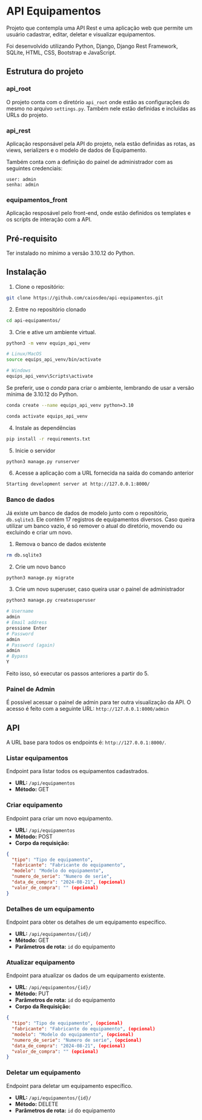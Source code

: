 # API Equipamentos

Projeto que contempla uma API Rest e uma aplicação web que permite um usuário cadastrar, editar, deletar e visualizar equipamentos.

Foi desenvolvido utilizando Python, Django, Django Rest Framework, SQLite, HTML, CSS, Bootstrap e JavaScript.

## Estrutura do projeto

### api_root

O projeto conta com o diretório `api_root` onde estão as configurações do mesmo no arquivo `settings.py`.
Também nele estão definidas e incluídas as URLs do projeto.

### api_rest

Aplicação responsável pela API do projeto, nela estão definidas as rotas, as views, serializers e o modelo de dados de Equipamento.

Também conta com a definição do painel de administrador com as seguintes credenciais: 

```
user: admin
senha: admin
```

### equipamentos_front

Aplicação resposável pelo front-end, onde estão definidos os templates e os scripts de interação com a API.

## Pré-requisito

Ter instalado no mínimo a versão 3.10.12 do Python.

## Instalação

1. Clone o repositório: 
```sh
git clone https://github.com/caiosdeo/api-equipamentos.git
```

2. Entre no repositório clonado
```sh
cd api-equipamentos/
```

3. Crie e ative um ambiente virtual. 
```sh
python3 -m venv equips_api_venv

# Linux/MacOS
source equips_api_venv/bin/activate

# Windows
equips_api_venv\Scripts\activate
```

Se preferir, use o *conda* para criar o ambiente, lembrando de usar a versão mínima de 3.10.12 do Python.
```sh
conda create --name equips_api_venv python=3.10

conda activate equips_api_venv
```

4. Instale as dependências
```sh
pip install -r requirements.txt
```

5. Inicie o servidor
```sh
python3 manage.py runserver
```

6. Acesse a aplicação com a URL fornecida na saída do comando anterior
```sh
Starting development server at http://127.0.0.1:8000/
```

### Banco de dados

Já existe um banco de dados de modelo junto com o repositório, `db.sqlite3`.
Ele contém 17 registros de equipamentos diversos.
Caso queira utilizar um banco vazio, é só remover o atual do diretório, movendo ou excluindo e criar um novo.

1. Remova o banco de dados existente
```sh
rm db.sqlite3
```

2. Crie um novo banco
```sh
python3 manage.py migrate
```

3. Crie um novo superuser, caso queira usar o painel de administrador
```sh
python3 manage.py createsuperuser

# Username
admin
# Email address
pressione Enter
# Password
admin
# Password (again)
admin
# Bypass
Y
```

Feito isso, só executar os passos anteriores a partir do 5.

### Painel de Admin

É possível acessar o painel de admin para ter outra visualização da API.
O acesso é feito com a seguinte URL: `http://127.0.0.1:8000/admin`

## API 

A URL base para todos os endpoints é: `http://127.0.0.1:8000/`.

### Listar equipamentos

Endpoint para listar todos os equipamentos cadastrados.

- **URL:** `/api/equipamentos`
- **Método:** GET

### Criar equipamento

Endpoint para criar um novo equipamento.
- **URL:** `/api/equipamentos`
- **Método:** POST
- **Corpo da requisição:**
```json
{
  "tipo": "Tipo de equipamento",
  "fabricante": "Fabricante do equipamento",
  "modelo": "Modelo do equipamento",
  "numero_de_serie": "Numero de serie",
  "data_de_compra": "2024-08-21", (opcional)
  "valor_de_compra": "" (opcional)
}
```

### Detalhes de um equipamento

Endpoint para obter os detalhes de um equipamento específico.

- **URL:** `/api/equipamentos/{id}/`
- **Método:** GET
- **Parâmetros de rota:** `id` do equipamento

### Atualizar equipamento

Endpoint para atualizar os dados de um equipamento existente.

- **URL**: `/api/equipamentos/{id}/`
- **Método:** PUT
- **Parâmetros de rota:** `id` do equipamento
- **Corpo da Requisição:**
```json
{
  "tipo": "Tipo de equipamento", (opcional)
  "fabricante": "Fabricante do equipamento", (opcional)
  "modelo": "Modelo do equipamento", (opcional)
  "numero_de_serie": "Numero de serie", (opcional)
  "data_de_compra": "2024-08-21", (opcional)
  "valor_de_compra": "" (opcional)
}
```

### Deletar um equipamento

Endpoint para deletar um equipamento específico.

- **URL:** `/api/equipamentos/{id}/`
- **Método:** DELETE
- **Parâmetros de rota:** `id` do equipamento
